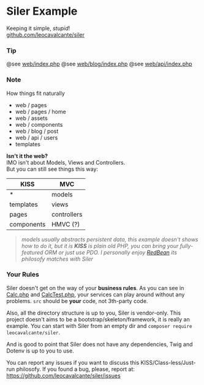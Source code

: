 # Siler Example
Keeping it simple, *stupid*!<br>
[github.com/leocavalcante/siler](https://github.com/leocavalcante/siler)

### Tip
@see [web/index.php](web/index.php)
@see [web/blog/index.php](web/blog/index.php)
@see [web/api/index.php](web/api/index.php)

### Note
How things fit naturally
- web / pages
- web / pages / home
- web / assets
- web / components
- web / blog / post
- web / api / users
- templates

**Isn't it the web?**<br>
IMO isn't about Models, Views and Controllers.<br>
But you can still see things this way:

| KISS | MVC |
| ---- | --- |
| * | models |
| templates | views |
| pages | controllers |
| components | HMVC (?) |

> *models usually abstracts persistent data, this example doesn't shows how to do it, but it is __KISS__ is plain old PHP, you can bring your fully-featured ORM or just use PDO. I personally enjoy [RedBean](http://www.redbeanphp.com/) its philosofy matches with Siler*

### Your Rules
Siler doesn't get on the way of your __business rules__. As you can see in [Calc.php](src/Service/Calc.php) and [CalcTest.php](tests/Service/CalcTest.php), your services can play around without any problems. `src` should be __your__ code, not 3th-party code.

Also, all the directory structure is up to you, Siler is vendor-only. This project doesn't aims to be a bootstrap/skeleton/framework, it is really an example. You can start with Siler from an empty dir and `composer require leocavalcante/siler`.

And is good to point that Siler does not have any dependencies, Twig and Dotenv is up to you to use.

You can report any issues if you want to discuss this KISS/Class-less/Just-run philosofy. If you found a bug, please, report at: https://github.com/leocavalcante/siler/issues

